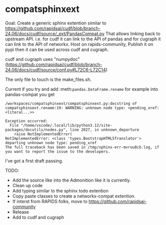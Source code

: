 # compatsphinxext

Goal: Create a generic sphinx extention similar to https://github.com/rapidsai/cudf/blob/branch-24.06/docs/cudf/source/_ext/PandasCompat.py
That allows linking back to upstream API.
i.e. for cudf it can link to the API of pandas and for cugraph it can link to the API of networkx.
Host on rapids-community, Publish it on pypi then it can be used across cudf and cugraph.

cudf and cugraph uses "numpydoc" (https://github.com/rapidsai/cudf/blob/branch-24.06/docs/cudf/source/conf.py#L72C6-L72C14)

The only file to touch is the make_files.sh.

Current if you try and add :meth:`pandas.DataFrame.rename` for example into pandas-compat you get

```
/workspaces/compatsphinxext/compatsphinxext.py:docstring of compatsphinxext.rename:19: WARNING: unknown node type: <pending_xref: <literal...>>

Exception occurred:
  File "/home/vscode/.local/lib/python3.12/site-packages/docutils/nodes.py", line 2027, in unknown_departure
    raise NotImplementedError(
NotImplementedError: <class 'types.BootstrapHTML5Translator'> departing unknown node type: pending_xref
The full traceback has been saved in /tmp/sphinx-err-mvruu8cb.log, if you want to report the issue to the developers.
```

I've got a first draft passing.

TODO:
 - Add the source like into the Admonition like it is currently.
 - Clean up code
 - Add typing similar to the sphinx todo extention
 - Copy paste classes to create a networkx-compat extention.
 - If interst from RAPIDS folks, move to https://github.com/rapidsai-community
 - Release
 - Add to cudf and cugraph

